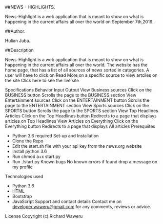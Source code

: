##NEWS - HIGHLIGHTS.

News-Highlight is a web application that is meant to show on what is happening in the current affairs all over the world on September 7th,2019.


##Author.

Hulian Juba.

##Description

News-Highlight is a web application that is meant to show on what is happening in the current affairs all over the world. The website has the home page, that has a list of all sources of news sorted in categories. A user will have to click on Read More on a specific source to view artciles on the site Click here to see the live site

Specifications
Behavior	Input	Output
View Business sources	Click on the BUSINESS button	Scrolls the page to the BUSINESS section
View Entertainment sources	Click on the ENTERTAINMENT button	Scrolls the page to the ENTERTAINMENT section
View Sports sources	Click on the SPORTS button	Scrolls the page to the SPORTS section
View Top Headlines Articles	Click on the Top Headlines button	Redirects to a page that displays articles on Top Headlines
View Articles on Everything	Click on the Everything button	Redirects to a page that displays All articles
Prerequiites
- Python 3.6 required
Set-up and Installation
- Clone the Repo
- Edit the start.sh file with your api key from the news.org website
- Install python 3.6
- Run chmod a+x start.py
- Run ./start.py
Known bugs
No known errors if found drop a message on my profile

Technologies used
- Python 3.6
- HTML
- Bootstrap
- JavaScript
Support and contact details
Contact me on developer.waweru@gmail.com for any comments, reviews or advice.

License
Copyright (c) Richard Waweru